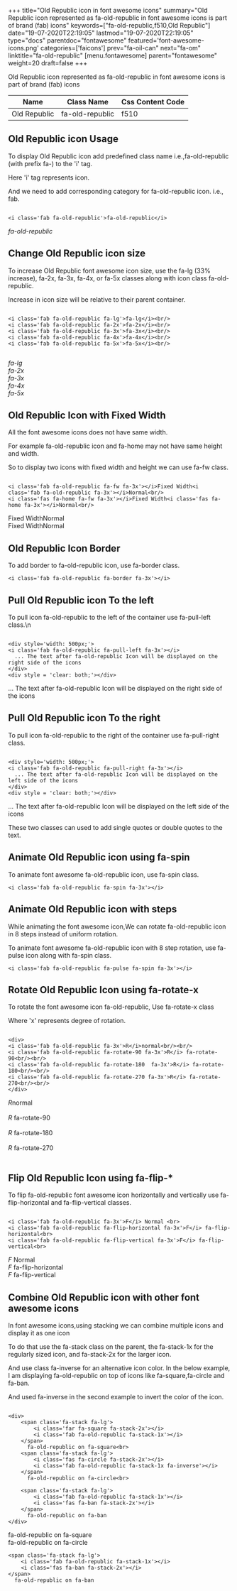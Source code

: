 +++
title="Old Republic icon in font awesome icons"
summary="Old Republic icon represented as fa-old-republic in font awesome icons is part of brand (fab) icons"
keywords=["fa-old-republic,f510,Old Republic"]
date="19-07-2020T22:19:05"
lastmod="19-07-2020T22:19:05"
type="docs"
parentdoc="fontawesome"
featured='font-awesome-icons.png'
categories=['faicons']
prev="fa-oil-can"
next="fa-om"
linktitle="fa-old-republic"
[menu.fontawesome]
parent="fontawesome"
weight=20
draft=false
+++


Old Republic icon represented as fa-old-republic in font awesome icons is part of brand (fab) icons

<div class='table-responsive'><table class='table'><thead><tr><th>Name</th><th>Class Name</th><th>Css Content Code</th></tr></thead><tbody><tr><td>Old Republic</td><td>fa-old-republic</td><td>f510</td></tr></tbody></table></div>



## Old Republic icon Usage

To display Old Republic icon add predefined class name i.e.,fa-old-republic (with prefix fa-) to the 'i' tag.

Here 'i' tag represents icon.

And we need to add corresponding category for fa-old-republic icon. i.e., fab.


```

<i class='fab fa-old-republic'>fa-old-republic</i>
```

<i class='fab fa-old-republic'>fa-old-republic</i>




## Change Old Republic icon size
To increase Old Republic font awesome icon size, use the fa-lg (33% increase), fa-2x, fa-3x, fa-4x, or fa-5x classes along with icon class fa-old-republic.

Increase in icon size will be relative to their parent container. 

```

<i class='fab fa-old-republic fa-lg'>fa-lg</i><br/>
<i class='fab fa-old-republic fa-2x'>fa-2x</i><br/>
<i class='fab fa-old-republic fa-3x'>fa-3x</i><br/>
<i class='fab fa-old-republic fa-4x'>fa-4x</i><br/>
<i class='fab fa-old-republic fa-5x'>fa-5x</i><br/>
            
```

<i class='fab fa-old-republic fa-lg'>fa-lg</i><br/>
<i class='fab fa-old-republic fa-2x'>fa-2x</i><br/>
<i class='fab fa-old-republic fa-3x'>fa-3x</i><br/>
<i class='fab fa-old-republic fa-4x'>fa-4x</i><br/>
<i class='fab fa-old-republic fa-5x'>fa-5x</i><br/>
            



## Old Republic Icon with Fixed Width 

All the font awesome icons does not have same width.

For example fa-old-republic icon and fa-home may not have same height and width.

So to display two icons with fixed width and height we can use fa-fw class.


```

<i class='fab fa-old-republic fa-fw fa-3x'></i>Fixed Width<i class='fab fa-old-republic fa-3x'></i>Normal<br/>
<i class='fas fa-home fa-fw fa-3x'></i>Fixed Width<i class='fas fa-home fa-3x'></i>Normal<br/>
```

<i class='fab fa-old-republic fa-fw fa-3x'></i>Fixed Width<i class='fab fa-old-republic fa-3x'></i>Normal<br/>
<i class='fas fa-home fa-fw fa-3x'></i>Fixed Width<i class='fas fa-home fa-3x'></i>Normal<br/>



## Old Republic Icon Border 

To add border to fa-old-republic icon, use fa-border class.


```
<i class='fab fa-old-republic fa-border fa-3x'></i>

```
<i class='fab fa-old-republic fa-border fa-3x'></i>





## Pull Old Republic icon To the left

To pull icon fa-old-republic to the left of the container use fa-pull-left class.\n

```

<div style='width: 500px;'>
<i class='fab fa-old-republic fa-pull-left fa-3x'></i>
  ... The text after fa-old-republic Icon will be displayed on the right side of the icons
</div>
<div style = 'clear: both;'></div>
```

<div style='width: 500px;'>
<i class='fab fa-old-republic fa-pull-left fa-3x'></i>
  ... The text after fa-old-republic Icon will be displayed on the right side of the icons
</div>
<div style = 'clear: both;'></div>




## Pull Old Republic icon To the right
To pull icon fa-old-republic to the right of the container use fa-pull-right class.

```

<div style='width: 500px;'>
<i class='fab fa-old-republic fa-pull-right fa-3x'></i>
  ... The text after fa-old-republic Icon will be displayed on the left side of the icons
</div>
<div style = 'clear: both;'></div>
```

<div style='width: 500px;'>
<i class='fab fa-old-republic fa-pull-right fa-3x'></i>
  ... The text after fa-old-republic Icon will be displayed on the left side of the icons
</div>
<div style = 'clear: both;'></div>

These two classes can used to add single quotes or double quotes to the text.


## Animate Old Republic icon using fa-spin
To animate font awesome fa-old-republic icon, use fa-spin class.

```
<i class='fab fa-old-republic fa-spin fa-3x'></i>
```
<i class='fab fa-old-republic fa-spin fa-3x'></i>




## Animate Old Republic icon with steps
While animating the font awesome icon,We can rotate fa-old-republic icon in 8 steps instead of uniform rotation.

To animate font awesome fa-old-republic icon with 8 step rotation, use fa-pulse icon along with fa-spin class.


```
<i class='fab fa-old-republic fa-pulse fa-spin fa-3x'></i>

```
<i class='fab fa-old-republic fa-pulse fa-spin fa-3x'></i>





## Rotate Old Republic Icon using fa-rotate-x
To rotate the font awesome icon fa-old-republic, Use fa-rotate-x class

Where 'x' represents degree of rotation.


```

<div>
<i class='fab fa-old-republic fa-3x'>R</i>normal<br/><br/>
<i class='fab fa-old-republic fa-rotate-90 fa-3x'>R</i> fa-rotate-90<br/><br/> 
<i class='fab fa-old-republic fa-rotate-180  fa-3x'>R</i> fa-rotate-180<br/><br/> 
<i class='fab fa-old-republic fa-rotate-270 fa-3x'>R</i> fa-rotate-270<br/><br/>
</div>
```

<div>
<i class='fab fa-old-republic fa-3x'>R</i>normal<br/><br/>
<i class='fab fa-old-republic fa-rotate-90 fa-3x'>R</i> fa-rotate-90<br/><br/> 
<i class='fab fa-old-republic fa-rotate-180  fa-3x'>R</i> fa-rotate-180<br/><br/> 
<i class='fab fa-old-republic fa-rotate-270 fa-3x'>R</i> fa-rotate-270<br/><br/>
</div>




## Flip Old Republic Icon using fa-flip-*
To flip fa-old-republic font awesome icon horizontally and vertically use fa-flip-horizontal and fa-flip-vertical classes. 

```

<i class='fab fa-old-republic fa-3x'>F</i> Normal <br>
<i class='fab fa-old-republic fa-flip-horizontal fa-3x'>F</i> fa-flip-horizontal<br>
<i class='fab fa-old-republic fa-flip-vertical fa-3x'>F</i> fa-flip-vertical<br>
```

<i class='fab fa-old-republic fa-3x'>F</i> Normal <br>
<i class='fab fa-old-republic fa-flip-horizontal fa-3x'>F</i> fa-flip-horizontal<br>
<i class='fab fa-old-republic fa-flip-vertical fa-3x'>F</i> fa-flip-vertical<br>




## Combine Old Republic icon with other font awesome icons
In font awesome icons,using stacking we can combine multiple icons and display it as one icon 

To do that use the fa-stack class on the parent, the fa-stack-1x for the regularly sized icon, and fa-stack-2x for the larger icon.

And use class fa-inverse for an alternative icon color. 
In the below example, I am displaying fa-old-republic on top of icons like fa-square,fa-circle and fa-ban.

And used fa-inverse in the second example to invert the color of the icon.

```

<div>
    <span class='fa-stack fa-lg'>
        <i class='far fa-square fa-stack-2x'></i>
        <i class='fab fa-old-republic fa-stack-1x'></i>
    </span>
      fa-old-republic on fa-square<br>
    <span class='fa-stack fa-lg'>
        <i class='fas fa-circle fa-stack-2x'></i>
        <i class='fab fa-old-republic fa-stack-1x fa-inverse'></i>
    </span>
      fa-old-republic on fa-circle<br>

    <span class='fa-stack fa-lg'>
        <i class='fab fa-old-republic fa-stack-1x'></i>
        <i class='fas fa-ban fa-stack-2x'></i>
    </span>
      fa-old-republic on fa-ban
</div>
```

<div>
    <span class='fa-stack fa-lg'>
        <i class='far fa-square fa-stack-2x'></i>
        <i class='fab fa-old-republic fa-stack-1x'></i>
    </span>
      fa-old-republic on fa-square<br>
    <span class='fa-stack fa-lg'>
        <i class='fas fa-circle fa-stack-2x'></i>
        <i class='fab fa-old-republic fa-stack-1x fa-inverse'></i>
    </span>
      fa-old-republic on fa-circle<br>

    <span class='fa-stack fa-lg'>
        <i class='fab fa-old-republic fa-stack-1x'></i>
        <i class='fas fa-ban fa-stack-2x'></i>
    </span>
      fa-old-republic on fa-ban
</div>






